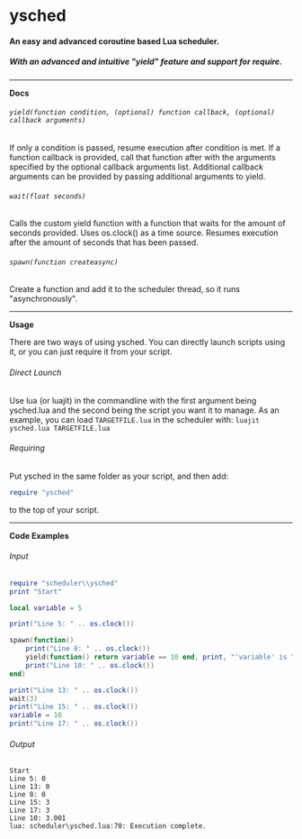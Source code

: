 # ysched
#### An easy and advanced coroutine based Lua scheduler. 
##### With an advanced and intuitive "yield" feature and support for require.

***


**Docs**

###### `yield(function condition, (optional) function callback, (optional) callback arguments)`

If only a condition is passed, resume execution after condition is met. If a function callback is provided, call that function after with the arguments specified by the optional callback arguments list. Additional callback arguments can be provided by passing additional arguments to yield. 


###### `wait(float seconds)` 

Calls the custom yield function with a function that waits for the amount of seconds provided. Uses os.clock() as a time source. Resumes execution after the amount of seconds that has been passed.

###### `spawn(function createasync)`

Create a function and add it to the scheduler thread, so it runs "asynchronously". 



***



**Usage**

There are two ways of using ysched. You can directly launch scripts using it, or you can just require it from your script. 


###### Direct Launch

Use lua (or luajit) in the commandline with the first argument being ysched.lua and the second being the script you want it to manage. As an example, you can load `TARGETFILE.lua` in the scheduler with: `luajit ysched.lua TARGETFILE.lua`

###### Requiring
Put ysched in the same folder as your script, and then add: 
```lua
require "ysched"
```
to the top of your script. 


***



**Code Examples**

###### Input
```lua
require "scheduler\\ysched"
print "Start"

local variable = 5

print("Line 5: " .. os.clock())

spawn(function()
    print("Line 8: " .. os.clock())
    yield(function() return variable == 10 end, print, "'variable' is " .. variable)
    print("Line 10: " .. os.clock())
end)

print("Line 13: " .. os.clock())
wait(3)
print("Line 15: " .. os.clock())
variable = 10
print("Line 17: " .. os.clock())
```

###### Output
```
Start
Line 5: 0
Line 13: 0
Line 8: 0
Line 15: 3
Line 17: 3
Line 10: 3.001
lua: scheduler\ysched.lua:70: Execution complete.
```
